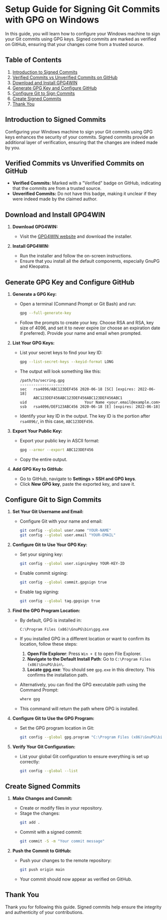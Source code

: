 ﻿# Setup Guide for Signing Git Commits with GPG on Windows

In this guide, you will learn how to configure your Windows machine to sign your Git commits using GPG keys. Signed commits are marked as verified on GitHub, ensuring that your changes come from a trusted source.

## Table of Contents

1. [Introduction to Signed Commits](#introduction-to-signed-commits)
2. [Verified Commits vs Unverified Commits on GitHub](#verified-commits-vs-unverified-commits-on-github)
3. [Download and Install GPG4WIN](#download-and-install-gpg4win)
4. [Generate GPG Key and Configure GitHub](#generate-gpg-key-and-configure-github)
5. [Configure Git to Sign Commits](#configure-git-to-sign-commits)
6. [Create Signed Commits](#create-signed-commits)
7. [Thank You](#thank-you)

## Introduction to Signed Commits

Configuring your Windows machine to sign your Git commits using GPG keys enhances the security of your commits. Signed commits provide an additional layer of verification, ensuring that the changes are indeed made by you.

## Verified Commits vs Unverified Commits on GitHub

- **Verified Commits:** Marked with a "Verified" badge on GitHub, indicating that the commits are from a trusted source.
- **Unverified Commits:** Do not have this badge, making it unclear if they were indeed made by the claimed author.

## Download and Install GPG4WIN

1. **Download GPG4WIN:**

   - Visit the [GPG4WIN website](https://www.gpg4win.org/) and download the installer.

2. **Install GPG4WIN:**
   - Run the installer and follow the on-screen instructions.
   - Ensure that you install all the default components, especially GnuPG and Kleopatra.

## Generate GPG Key and Configure GitHub

1. **Generate a GPG Key:**

   - Open a terminal (Command Prompt or Git Bash) and run:
     ```sh
     gpg --full-generate-key
     ```
   - Follow the prompts to create your key. Choose RSA and RSA, key size of 4096, and set it to never expire (or choose an expiration date if preferred). Provide your name and email when prompted.

2. **List Your GPG Keys:**

   - List your secret keys to find your key ID:
     ```sh
     gpg --list-secret-keys --keyid-format LONG
     ```
   - The output will look something like this:

     ```
     /path/to/secring.gpg
     --------------------
     sec   rsa4096/ABC123DEF456 2020-06-18 [SC] [expires: 2022-06-18]
           ABC123DEF456ABC123DEF456ABC123DEF456ABC1
     uid                          Your Name <your.email@example.com>
     ssb   rsa4096/DEF123ABC456 2020-06-18 [E] [expires: 2022-06-18]
     ```

   - Identify your key ID in the output. The key ID is the portion after `rsa4096/`, in this case, `ABC123DEF456`.

3. **Export Your Public Key:**

   - Export your public key in ASCII format:
     ```sh
     gpg --armor --export ABC123DEF456
     ```
   - Copy the entire output.

4. **Add GPG Key to GitHub:**
   - Go to GitHub, navigate to **Settings > SSH and GPG keys**.
   - Click **New GPG key**, paste the exported key, and save it.

## Configure Git to Sign Commits

1. **Set Your Git Username and Email:**

   - Configure Git with your name and email:
     ```sh
     git config --global user.name "YOUR-NAME"
     git config --global user.email "YOUR-EMAIL"
     ```

2. **Configure Git to Use Your GPG Key:**

   - Set your signing key:
     ```sh
     git config --global user.signingkey YOUR-KEY-ID
     ```
   - Enable commit signing:
     ```sh
     git config --global commit.gpgsign true
     ```
   - Enable tag signing:
     ```sh
     git config --global tag.gpgsign true
     ```

3. **Find the GPG Program Location:**

   - By default, GPG is installed in:
     ```
     C:\Program Files (x86)\GnuPG\bin\gpg.exe
     ```
   - If you installed GPG in a different location or want to confirm its location, follow these steps:

     1. **Open File Explorer**: Press `Win + E` to open File Explorer.
     2. **Navigate to the Default Install Path**: Go to `C:\Program Files (x86)\GnuPG\bin\`.
     3. **Locate gpg.exe**: You should see `gpg.exe` in this directory. This confirms the installation path.

   - Alternatively, you can find the GPG executable path using the Command Prompt:
     ```sh
     where gpg
     ```
   - This command will return the path where GPG is installed.

4. **Configure Git to Use the GPG Program:**

   - Set the GPG program location in Git:
     ```sh
     git config --global gpg.program "C:\Program Files (x86)\GnuPG\bin\gpg.exe"
     ```

5. **Verify Your Git Configuration:**
   - List your global Git configuration to ensure everything is set up correctly:
     ```sh
     git config --global --list
     ```

## Create Signed Commits

1. **Make Changes and Commit:**

   - Create or modify files in your repository.
   - Stage the changes:
     ```sh
     git add .
     ```
   - Commit with a signed commit:
     ```sh
     git commit -S -m "Your commit message"
     ```

2. **Push the Commit to GitHub:**
   - Push your changes to the remote repository:
     ```sh
     git push origin main
     ```
   - Your commit should now appear as verified on GitHub.

## Thank You

Thank you for following this guide. Signed commits help ensure the integrity and authenticity of your contributions.

